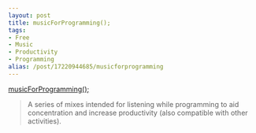 ```yaml
---
layout: post
title: musicForProgramming();
tags:
- Free
- Music
- Productivity
- Programming
alias: /post/17220944685/musicforprogramming
---
```

[musicForProgramming();](http://musicforprogramming.net)

> A series of mixes intended for listening while programming to aid
concentration and increase productivity (also compatible with other
activities).

